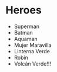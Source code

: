 # Heroes

- Superman
- Batman
- Aquaman
- Mujer Maravilla
- Linterna Verde
- Robin
- Volcán Verde!!!
